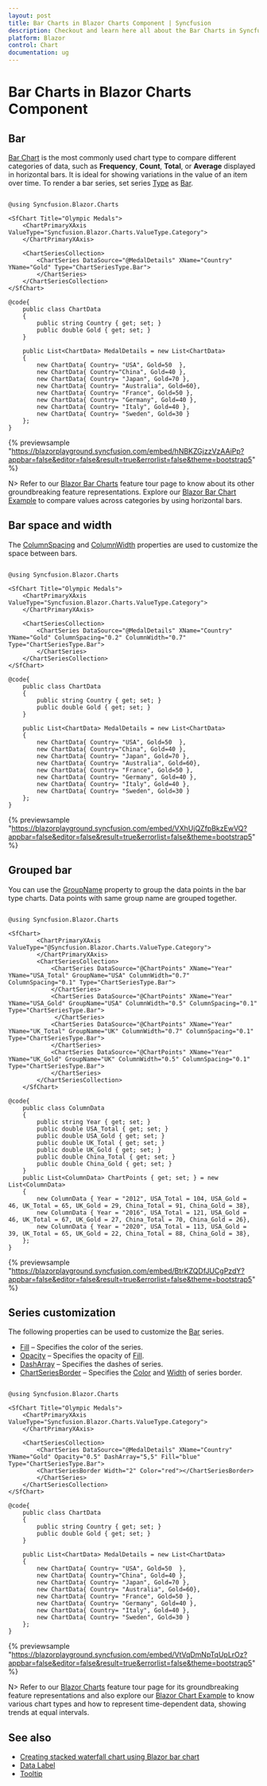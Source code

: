 ```yaml
---
layout: post
title: Bar Charts in Blazor Charts Component | Syncfusion
description: Checkout and learn here all about the Bar Charts in Syncfusion Blazor Charts component and much more.
platform: Blazor
control: Chart
documentation: ug
---
```


# Bar Charts in Blazor Charts Component

## Bar

[Bar Chart](https://www.syncfusion.com/blazor-components/blazor-charts/chart-types/bar-chart) is the most commonly used chart type to compare different categories of data, such as  **Frequency**, **Count**, **Total**, or **Average** displayed in horizontal bars. It is ideal for showing variations in the value of an item over time. To render a bar series, set series [Type](https://help.syncfusion.com/cr/blazor/Syncfusion.Blazor.Charts.ChartSeries.html#Syncfusion_Blazor_Charts_ChartSeries_Type) as [Bar](https://help.syncfusion.com/cr/blazor/Syncfusion.Blazor.Charts.ChartSeriesType.html#Syncfusion_Blazor_Charts_ChartSeriesType_Bar).

```cshtml

@using Syncfusion.Blazor.Charts

<SfChart Title="Olympic Medals">
    <ChartPrimaryXAxis ValueType="Syncfusion.Blazor.Charts.ValueType.Category">
    </ChartPrimaryXAxis>

    <ChartSeriesCollection>
        <ChartSeries DataSource="@MedalDetails" XName="Country" YName="Gold" Type="ChartSeriesType.Bar">
        </ChartSeries>
    </ChartSeriesCollection>
</SfChart>

@code{
    public class ChartData
    {
        public string Country { get; set; }
        public double Gold { get; set; }
    }

    public List<ChartData> MedalDetails = new List<ChartData>
	{
		new ChartData{ Country= "USA", Gold=50  },
		new ChartData{ Country="China", Gold=40 },
		new ChartData{ Country= "Japan", Gold=70 },
		new ChartData{ Country= "Australia", Gold=60},
		new ChartData{ Country= "France", Gold=50 },
		new ChartData{ Country= "Germany", Gold=40 },
		new ChartData{ Country= "Italy", Gold=40 },
		new ChartData{ Country= "Sweden", Gold=30 }
    };
}

```

{% previewsample "https://blazorplayground.syncfusion.com/embed/hNBKZGjzzVzAAiPp?appbar=false&editor=false&result=true&errorlist=false&theme=bootstrap5" %}

N> Refer to our [Blazor Bar Charts](https://www.syncfusion.com/blazor-components/blazor-charts/chart-types/bar-chart) feature tour page to know about its other groundbreaking feature representations. Explore our [Blazor Bar Chart Example](https://blazor.syncfusion.com/demos/chart/bar?theme=bootstrap4) to compare values across categories by using horizontal bars.

## Bar space and width

The [ColumnSpacing](https://help.syncfusion.com/cr/blazor/Syncfusion.Blazor.Charts.ChartSeries.html#Syncfusion_Blazor_Charts_ChartSeries_ColumnSpacing) and [ColumnWidth](https://help.syncfusion.com/cr/blazor/Syncfusion.Blazor.Charts.ChartSeries.html#Syncfusion_Blazor_Charts_ChartSeries_ColumnWidth) properties are used to customize the space between bars.

```cshtml

@using Syncfusion.Blazor.Charts

<SfChart Title="Olympic Medals">
    <ChartPrimaryXAxis ValueType="Syncfusion.Blazor.Charts.ValueType.Category">
    </ChartPrimaryXAxis>

    <ChartSeriesCollection>
        <ChartSeries DataSource="@MedalDetails" XName="Country" YName="Gold" ColumnSpacing="0.2" ColumnWidth="0.7" Type="ChartSeriesType.Bar">
        </ChartSeries>
    </ChartSeriesCollection>
</SfChart>

@code{
    public class ChartData
    {
        public string Country { get; set; }
        public double Gold { get; set; }
    }

    public List<ChartData> MedalDetails = new List<ChartData>
    {
        new ChartData{ Country= "USA", Gold=50  },
        new ChartData{ Country="China", Gold=40 },
        new ChartData{ Country= "Japan", Gold=70 },
        new ChartData{ Country= "Australia", Gold=60},
        new ChartData{ Country= "France", Gold=50 },
        new ChartData{ Country= "Germany", Gold=40 },
        new ChartData{ Country= "Italy", Gold=40 },
        new ChartData{ Country= "Sweden", Gold=30 }
    };
}

```

{% previewsample "https://blazorplayground.syncfusion.com/embed/VXhUjQZfpBkzEwVQ?appbar=false&editor=false&result=true&errorlist=false&theme=bootstrap5" %}

## Grouped bar

You can use the [GroupName](https://help.syncfusion.com/cr/blazor/Syncfusion.Blazor.Charts.ChartSeries.html#Syncfusion_Blazor_Charts_ChartSeries_GroupName) property to group the data points in the bar type charts. Data points with same group name are grouped together.

```cshtml

@using Syncfusion.Blazor.Charts

<SfChart>
        <ChartPrimaryXAxis ValueType="@Syncfusion.Blazor.Charts.ValueType.Category">
        </ChartPrimaryXAxis>
        <ChartSeriesCollection>
            <ChartSeries DataSource="@ChartPoints" XName="Year" YName="USA_Total" GroupName="USA" ColumnWidth="0.7" ColumnSpacing="0.1" Type="ChartSeriesType.Bar">
            </ChartSeries>
            <ChartSeries DataSource="@ChartPoints" XName="Year" YName="USA_Gold" GroupName="USA" ColumnWidth="0.5" ColumnSpacing="0.1" Type="ChartSeriesType.Bar">
             </ChartSeries>
            <ChartSeries DataSource="@ChartPoints" XName="Year" YName="UK_Total" GroupName="UK" ColumnWidth="0.7" ColumnSpacing="0.1" Type="ChartSeriesType.Bar">
            </ChartSeries>
            <ChartSeries DataSource="@ChartPoints" XName="Year" YName="UK_Gold" GroupName="UK" ColumnWidth="0.5" ColumnSpacing="0.1" Type="ChartSeriesType.Bar">
            </ChartSeries>
        </ChartSeriesCollection>
    </SfChart>

@code{
    public class ColumnData
    {
        public string Year { get; set; }
        public double USA_Total { get; set; }
        public double USA_Gold { get; set; }
        public double UK_Total { get; set; }
        public double UK_Gold { get; set; }
        public double China_Total { get; set; }
        public double China_Gold { get; set; }
    }
    public List<ColumnData> ChartPoints { get; set; } = new List<ColumnData>
    {
        new ColumnData { Year = "2012", USA_Total = 104, USA_Gold = 46, UK_Total = 65, UK_Gold = 29, China_Total = 91, China_Gold = 38},
        new ColumnData { Year = "2016", USA_Total = 121, USA_Gold = 46, UK_Total = 67, UK_Gold = 27, China_Total = 70, China_Gold = 26},
        new ColumnData { Year = "2020", USA_Total = 113, USA_Gold = 39, UK_Total = 65, UK_Gold = 22, China_Total = 88, China_Gold = 38},
    };
}

```

{% previewsample "https://blazorplayground.syncfusion.com/embed/BtrKZQDfJUCgPzdY?appbar=false&editor=false&result=true&errorlist=false&theme=bootstrap5" %}

## Series customization

The following properties can be used to customize the [Bar](https://help.syncfusion.com/cr/blazor/Syncfusion.Blazor.Charts.ChartSeriesType.html#Syncfusion_Blazor_Charts_ChartSeriesType_Bar) series.

* [Fill](https://help.syncfusion.com/cr/blazor/Syncfusion.Blazor.Charts.ChartSeries.html#Syncfusion_Blazor_Charts_ChartSeries_Fill) – Specifies the color of the series.
* [Opacity](https://help.syncfusion.com/cr/blazor/Syncfusion.Blazor.Charts.ChartSeries.html#Syncfusion_Blazor_Charts_ChartSeries_Opacity) – Specifies the opacity of [Fill](https://help.syncfusion.com/cr/blazor/Syncfusion.Blazor.Charts.ChartSeries.html#Syncfusion_Blazor_Charts_ChartSeries_Fill).
* [DashArray](https://help.syncfusion.com/cr/blazor/Syncfusion.Blazor.Charts.ChartSeries.html#Syncfusion_Blazor_Charts_ChartSeries_DashArray) – Specifies the dashes of series.
* [ChartSeriesBorder](https://help.syncfusion.com/cr/blazor/Syncfusion.Blazor.Charts.ChartSeriesBorder.html) – Specifies the [Color](https://help.syncfusion.com/cr/blazor/Syncfusion.Blazor.Charts.ChartCommonBorder.html#Syncfusion_Blazor_Charts_ChartCommonBorder_Color) and [Width](https://help.syncfusion.com/cr/blazor/Syncfusion.Blazor.Charts.ChartCommonBorder.html#Syncfusion_Blazor_Charts_ChartCommonBorder_Width) of series border.

```cshtml

@using Syncfusion.Blazor.Charts

<SfChart Title="Olympic Medals">
    <ChartPrimaryXAxis ValueType="Syncfusion.Blazor.Charts.ValueType.Category">
    </ChartPrimaryXAxis>

    <ChartSeriesCollection>
        <ChartSeries DataSource="@MedalDetails" XName="Country" YName="Gold" Opacity="0.5" DashArray="5,5" Fill="blue" Type="ChartSeriesType.Bar">
        <ChartSeriesBorder Width="2" Color="red"></ChartSeriesBorder>
        </ChartSeries>
    </ChartSeriesCollection>
</SfChart>

@code{
    public class ChartData
    {
        public string Country { get; set; }
        public double Gold { get; set; }
    }

    public List<ChartData> MedalDetails = new List<ChartData>
    {
        new ChartData{ Country= "USA", Gold=50  },
        new ChartData{ Country="China", Gold=40 },
        new ChartData{ Country= "Japan", Gold=70 },
        new ChartData{ Country= "Australia", Gold=60},
        new ChartData{ Country= "France", Gold=50 },
        new ChartData{ Country= "Germany", Gold=40 },
        new ChartData{ Country= "Italy", Gold=40 },
        new ChartData{ Country= "Sweden", Gold=30 }
    };
}

```

{% previewsample "https://blazorplayground.syncfusion.com/embed/VtVqDmNpTqUpLrOz?appbar=false&editor=false&result=true&errorlist=false&theme=bootstrap5" %}

N> Refer to our [Blazor Charts](https://www.syncfusion.com/blazor-components/blazor-charts) feature tour page for its groundbreaking feature representations and also explore our [Blazor Chart Example](https://blazor.syncfusion.com/demos/chart/line?theme=bootstrap) to know various chart types and how to represent time-dependent data, showing trends at equal intervals.

## See also

* [Creating stacked waterfall chart using Blazor bar chart](https://www.syncfusion.com/kb/13237/creating-stacked-waterfall-chart-using-blazor-bar-chart)
* [Data Label](../data-labels)
* [Tooltip](../tool-tip)
